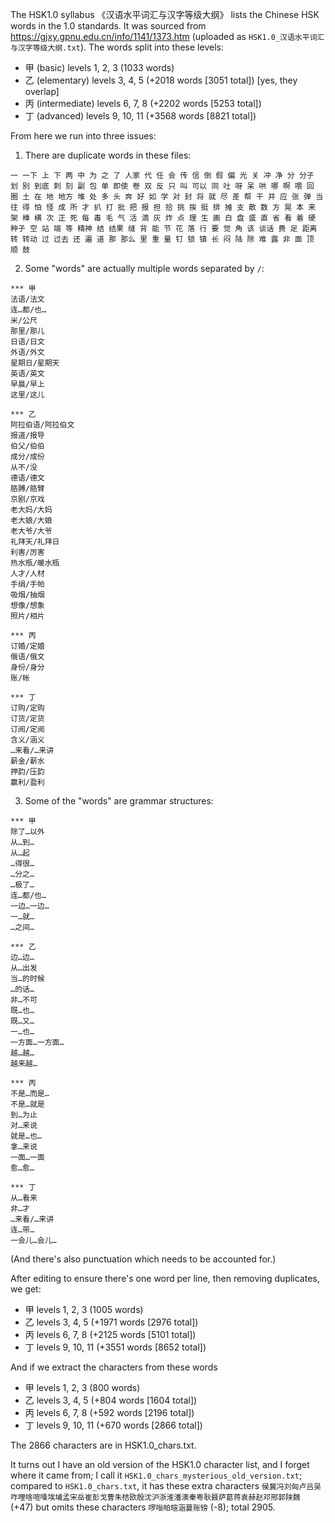 The HSK1.0 syllabus 《汉语水平词汇与汉字等级大纲》 lists the Chinese HSK words in the 1.0 standards.  It was sourced from https://gjxy.gpnu.edu.cn/info/1141/1373.htm (uploaded as `HSK1.0_汉语水平词汇与汉字等级大纲.txt`).  The words split into these levels:

- 甲 (basic) levels 1, 2, 3 (1033 words)
- 乙 (elementary) levels 3, 4, 5 (+2018 words [3051 total]) [yes, they overlap]
- 丙 (intermediate) levels 6, 7, 8 (+2202 words [5253 total])
- 丁 (advanced) levels 9, 10, 11 (+3568 words [8821 total])

From here we run into three issues:

1. There are duplicate words in these files:

`一 一下 上 下 两 中 为 之 了 人家 代 任 会 传 信 倒 假 偏 光 关 冲 净 分 分子 划 别 到底 刺 刻 副 包 单 即使 卷 双 反 只 叫 可以 同 吐 呀 呆 哄 哪 啊 喂 回 圈 土 在 地 地方 堆 处 多 头 奔 好 如 学 对 封 将 就 尽 差 帮 干 并 应 张 弹 当 往 得 怕 怪 成 所 才 扒 打 批 把 报 担 拾 挑 挨 挺 排 摊 支 散 数 方 晃 本 来 架 棒 横 次 正 死 每 毒 毛 气 活 滴 灰 炸 点 理 生 画 白 盘 盛 直 省 看 着 硬 种子 空 站 端 等 精神 结 结果 缝 背 能 节 花 落 行 要 觉 角 该 谈话 费 足 距离 转 转动 过 过去 还 遍 道 那 那么 里 重 量 钉 锁 镇 长 闷 陆 除 难 露 非 面 顶 顺 鼓`

2. Some "words" are actually multiple words separated by `/`:

```
*** 甲
法语/法文
连…都/也…
米/公尺
那里/那儿
日语/日文
外语/外文
星期日/星期天
英语/英文
早晨/早上
这里/这儿

*** 乙
阿拉伯语/阿拉伯文
报道/报导
伯父/伯伯
成分/成份
从不/没
德语/德文
胳膊/胳臂
京剧/京戏
老大妈/大妈
老大娘/大娘
老大爷/大爷
礼拜天/礼拜日
利害/厉害
热水瓶/暖水瓶
人才/人材
手绢/手帕
吸烟/抽烟
想像/想象
照片/相片

*** 丙
订婚/定婚
俄语/俄文
身份/身分
账/帐

*** 丁
订购/定购
订货/定货
订阅/定阅
含义/涵义
…来看/…来讲
薪金/薪水
押韵/压韵
赢利/盈利
```

3. Some of the "words" are grammar structures:

```
*** 甲
除了…以外
从…到…
从…起
…得很…
…分之…
…极了…
连…都/也…
一边…一边…
一…就…
…之间…

*** 乙
边…边…
从…出发
当…的时候
…的话…
非…不可
既…也…
既…又…
一…也…
一方面…一方面…
越…越…
越来越…

*** 丙
不是…而是…
不是…就是
到…为止
对…来说
就是…也…
拿…来说
一面…一面
愈…愈…

*** 丁
从…看来
非…才
…来看/…来讲
连…带…
一会儿…会儿…
```

(And there's also punctuation which needs to be accounted for.)

After editing to ensure there's one word per line, then removing duplicates, we get:

- 甲 levels 1, 2, 3 (1005 words)
- 乙 levels 3, 4, 5 (+1971 words [2976 total])
- 丙 levels 6, 7, 8 (+2125 words [5101 total])
- 丁 levels 9, 10, 11 (+3551 words [8652 total])

And if we extract the characters from these words

- 甲 levels 1, 2, 3 (800 words)
- 乙 levels 3, 4, 5 (+804 words [1604 total])
- 丙 levels 6, 7, 8 (+592 words [2196 total])
- 丁 levels 9, 10, 11 (+670 words [2866 total])

The 2866 characters are in HSK1.0_chars.txt.

It turns out I have an old version of the HSK1.0 character list, and I forget where it came from; I call it `HSK1.0_chars_mysterious_old_version.txt`; compared to `HSK1.0_chars.txt`, it has these extra characters `侯冀冯刘匈卢吕吴咋哩啥喧嗓埃埔孟宋岳崔彭戈曹朱桔欧殷沈沪浙淮潘澳秦粤耿聂萨葛蒋袁赫赵邓邢郭陕魏` (+47) but omits these characters `啰嗡帕暄涵蔓账镑` (-8); total 2905.


